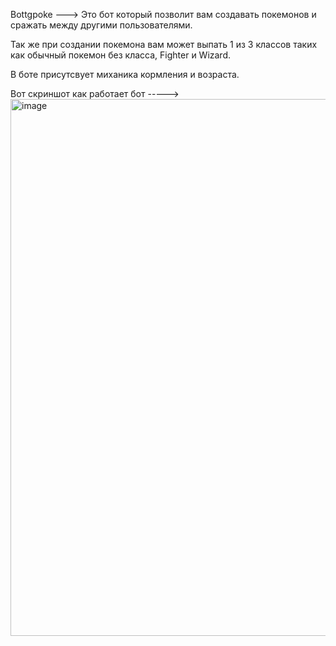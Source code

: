 Bottgpoke ---> Это бот который позволит вам создавать покемонов и сражать между другими пользователями. 

Так же при создании покемона вам может выпать 1 из 3 классов таких как обычный покемон без класса, Fighter и Wizard. 

В боте присутсвует миханика кормления и возраста.


Вот скриншот как работает бот -----> <img width="1768" height="859" alt="image" src="https://github.com/user-attachments/assets/04ece456-a001-46d1-a607-d8a371eacbac" />
  

